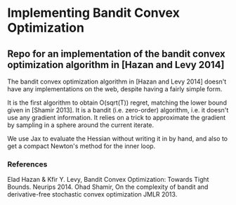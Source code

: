 # Implementing Bandit Convex Optimization
## Repo for an implementation of the bandit convex optimization algorithm in [Hazan and Levy 2014]

The bandit convex optimization algorithm in [Hazan and Levy 2014] doesn't have any implementations
on the web, despite having a fairly simple form.

It is the first algorithm to obtain O(sqrt(T)) regret, matching the lower bound given in
[Shamir 2013]. It is a bandit (i.e. zero-order) algorithm, i.e. it doesn't use any gradient information.
It relies on a trick to approximate the gradient by sampling in a sphere around the
current iterate.

We use Jax to evaluate the Hessian without writing it in by hand, and also to get a compact Newton's
method for the inner loop. 



### References
Elad Hazan & Kfir Y. Levy, Bandit Convex Optimization: Towards Tight Bounds. Neurips 2014.
Ohad Shamir, On the complexity of bandit and derivative-free stochastic convex optimization JMLR 2013.

